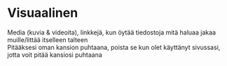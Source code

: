 # Visuaalinen
Media (kuvia & videoita), linkkejä, kun öytää tiedostoja mitä haluaa jakaa muille/littää itselleen talteen <br>
Pitääksesi oman kansion puhtaana, poista se kun olet käyttänyt sivussasi, jotta voit pitää kansiosi puhtaana
